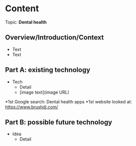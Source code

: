 # Content
Topic: **Dental health**

## Overview/Introduction/Context
* Text
* Text

## Part A: existing technology
* Tech
  * Detail
  * [image text](image URL)
    
*1st Google search: Dental health apps
*1st website looked at: https://www.brushdj.com/
## Part B: possible future technology
* Idea
  * Detail
